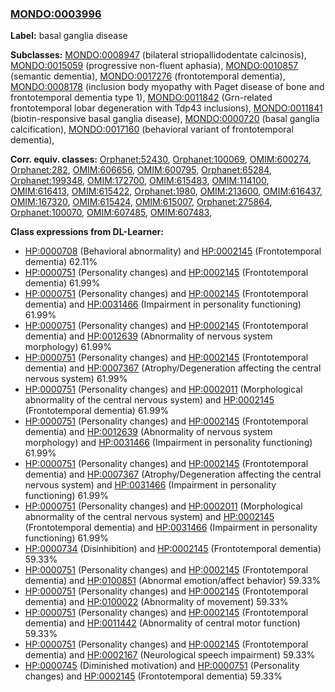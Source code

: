 
### [MONDO:0003996](http://purl.obolibrary.org/obo/MONDO_0003996)
**Label:** basal ganglia disease

**Subclasses:** [MONDO:0008947](http://purl.obolibrary.org/obo/MONDO_0008947) (bilateral striopallidodentate calcinosis), [MONDO:0015059](http://purl.obolibrary.org/obo/MONDO_0015059) (progressive non-fluent aphasia), [MONDO:0010857](http://purl.obolibrary.org/obo/MONDO_0010857) (semantic dementia), [MONDO:0017276](http://purl.obolibrary.org/obo/MONDO_0017276) (frontotemporal dementia), [MONDO:0008178](http://purl.obolibrary.org/obo/MONDO_0008178) (inclusion body myopathy with Paget disease of bone and frontotemporal dementia type 1), [MONDO:0011842](http://purl.obolibrary.org/obo/MONDO_0011842) (Grn-related frontotemporal lobar degeneration with Tdp43 inclusions), [MONDO:0011841](http://purl.obolibrary.org/obo/MONDO_0011841) (biotin-responsive basal ganglia disease), [MONDO:0000720](http://purl.obolibrary.org/obo/MONDO_0000720) (basal ganglia calcification), [MONDO:0017160](http://purl.obolibrary.org/obo/MONDO_0017160) (behavioral variant of frontotemporal dementia), 

**Corr. equiv. classes:** [Orphanet:52430](http://www.orpha.net/ORDO/Orphanet_52430), [Orphanet:100069](http://www.orpha.net/ORDO/Orphanet_100069), [OMIM:600274](http://purl.obolibrary.org/obo/OMIM_600274), [Orphanet:282](http://www.orpha.net/ORDO/Orphanet_282), [OMIM:606656](http://purl.obolibrary.org/obo/OMIM_606656), [OMIM:600795](http://purl.obolibrary.org/obo/OMIM_600795), [Orphanet:65284](http://www.orpha.net/ORDO/Orphanet_65284), [Orphanet:199348](http://www.orpha.net/ORDO/Orphanet_199348), [OMIM:172700](http://purl.obolibrary.org/obo/OMIM_172700), [OMIM:615483](http://purl.obolibrary.org/obo/OMIM_615483), [OMIM:114100](http://purl.obolibrary.org/obo/OMIM_114100), [OMIM:616413](http://purl.obolibrary.org/obo/OMIM_616413), [OMIM:615422](http://purl.obolibrary.org/obo/OMIM_615422), [Orphanet:1980](http://www.orpha.net/ORDO/Orphanet_1980), [OMIM:213600](http://purl.obolibrary.org/obo/OMIM_213600), [OMIM:616437](http://purl.obolibrary.org/obo/OMIM_616437), [OMIM:167320](http://purl.obolibrary.org/obo/OMIM_167320), [OMIM:615424](http://purl.obolibrary.org/obo/OMIM_615424), [OMIM:615007](http://purl.obolibrary.org/obo/OMIM_615007), [Orphanet:275864](http://www.orpha.net/ORDO/Orphanet_275864), [Orphanet:100070](http://www.orpha.net/ORDO/Orphanet_100070), [OMIM:607485](http://purl.obolibrary.org/obo/OMIM_607485), [OMIM:607483](http://purl.obolibrary.org/obo/OMIM_607483), 

**Class expressions from DL-Learner:**

- [HP:0000708](http://purl.obolibrary.org/obo/HP_0000708) (Behavioral abnormality) and [HP:0002145](http://purl.obolibrary.org/obo/HP_0002145) (Frontotemporal dementia) 62.11%
- [HP:0000751](http://purl.obolibrary.org/obo/HP_0000751) (Personality changes) and [HP:0002145](http://purl.obolibrary.org/obo/HP_0002145) (Frontotemporal dementia) 61.99%
- [HP:0000751](http://purl.obolibrary.org/obo/HP_0000751) (Personality changes) and [HP:0002145](http://purl.obolibrary.org/obo/HP_0002145) (Frontotemporal dementia) and [HP:0031466](http://purl.obolibrary.org/obo/HP_0031466) (Impairment in personality functioning) 61.99%
- [HP:0000751](http://purl.obolibrary.org/obo/HP_0000751) (Personality changes) and [HP:0002145](http://purl.obolibrary.org/obo/HP_0002145) (Frontotemporal dementia) and [HP:0012639](http://purl.obolibrary.org/obo/HP_0012639) (Abnormality of nervous system morphology) 61.99%
- [HP:0000751](http://purl.obolibrary.org/obo/HP_0000751) (Personality changes) and [HP:0002145](http://purl.obolibrary.org/obo/HP_0002145) (Frontotemporal dementia) and [HP:0007367](http://purl.obolibrary.org/obo/HP_0007367) (Atrophy/Degeneration affecting the central nervous system) 61.99%
- [HP:0000751](http://purl.obolibrary.org/obo/HP_0000751) (Personality changes) and [HP:0002011](http://purl.obolibrary.org/obo/HP_0002011) (Morphological abnormality of the central nervous system) and [HP:0002145](http://purl.obolibrary.org/obo/HP_0002145) (Frontotemporal dementia) 61.99%
- [HP:0000751](http://purl.obolibrary.org/obo/HP_0000751) (Personality changes) and [HP:0002145](http://purl.obolibrary.org/obo/HP_0002145) (Frontotemporal dementia) and [HP:0012639](http://purl.obolibrary.org/obo/HP_0012639) (Abnormality of nervous system morphology) and [HP:0031466](http://purl.obolibrary.org/obo/HP_0031466) (Impairment in personality functioning) 61.99%
- [HP:0000751](http://purl.obolibrary.org/obo/HP_0000751) (Personality changes) and [HP:0002145](http://purl.obolibrary.org/obo/HP_0002145) (Frontotemporal dementia) and [HP:0007367](http://purl.obolibrary.org/obo/HP_0007367) (Atrophy/Degeneration affecting the central nervous system) and [HP:0031466](http://purl.obolibrary.org/obo/HP_0031466) (Impairment in personality functioning) 61.99%
- [HP:0000751](http://purl.obolibrary.org/obo/HP_0000751) (Personality changes) and [HP:0002011](http://purl.obolibrary.org/obo/HP_0002011) (Morphological abnormality of the central nervous system) and [HP:0002145](http://purl.obolibrary.org/obo/HP_0002145) (Frontotemporal dementia) and [HP:0031466](http://purl.obolibrary.org/obo/HP_0031466) (Impairment in personality functioning) 61.99%
- [HP:0000734](http://purl.obolibrary.org/obo/HP_0000734) (Disinhibition) and [HP:0002145](http://purl.obolibrary.org/obo/HP_0002145) (Frontotemporal dementia) 59.33%
- [HP:0000751](http://purl.obolibrary.org/obo/HP_0000751) (Personality changes) and [HP:0002145](http://purl.obolibrary.org/obo/HP_0002145) (Frontotemporal dementia) and [HP:0100851](http://purl.obolibrary.org/obo/HP_0100851) (Abnormal emotion/affect behavior) 59.33%
- [HP:0000751](http://purl.obolibrary.org/obo/HP_0000751) (Personality changes) and [HP:0002145](http://purl.obolibrary.org/obo/HP_0002145) (Frontotemporal dementia) and [HP:0100022](http://purl.obolibrary.org/obo/HP_0100022) (Abnormality of movement) 59.33%
- [HP:0000751](http://purl.obolibrary.org/obo/HP_0000751) (Personality changes) and [HP:0002145](http://purl.obolibrary.org/obo/HP_0002145) (Frontotemporal dementia) and [HP:0011442](http://purl.obolibrary.org/obo/HP_0011442) (Abnormality of central motor function) 59.33%
- [HP:0000751](http://purl.obolibrary.org/obo/HP_0000751) (Personality changes) and [HP:0002145](http://purl.obolibrary.org/obo/HP_0002145) (Frontotemporal dementia) and [HP:0002167](http://purl.obolibrary.org/obo/HP_0002167) (Neurological speech impairment) 59.33%
- [HP:0000745](http://purl.obolibrary.org/obo/HP_0000745) (Diminished motivation) and [HP:0000751](http://purl.obolibrary.org/obo/HP_0000751) (Personality changes) and [HP:0002145](http://purl.obolibrary.org/obo/HP_0002145) (Frontotemporal dementia) 59.33%


